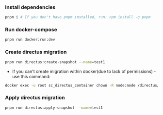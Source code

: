 ### Install dependencies

```bash
pnpm i # If you don't have pnpm installed, run: npm install -g pnpm
```

### Run docker-compose

```bash
pnpm run docker:run:dev
```
### Create directus migration

```bash
pnpm run directus:create-snapshot --name=test1
```
- If you can't create migration within docker(due to lack of permissions) - use this command:

```bash
docker exec -u root sc_directus_container chown -R node:node /directus/database /directus/extensions /directus/uploads /directus/snapshots
```

### Apply directus migration

```bash
pnpm run directus:apply-snapshot --name=test1
```
